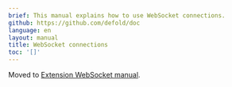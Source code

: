 ```yaml
---
brief: This manual explains how to use WebSocket connections.
github: https://github.com/defold/doc
language: en
layout: manual
title: WebSocket connections
toc: '[]'
---
```


Moved to [Extension WebSocket manual](/extension-websocket).